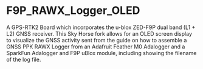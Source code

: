 # F9P_RAWX_Logger_OLED
A GPS-RTK2 Board which incorporates the u-blox ZED-F9P dual band (L1 + L2) GNSS receiver. This Sky Horse fork allows for an OLED screen display to visualize the GNSS activity sent from the guide on how to assemble a GNSS PPK RAWX Logger from an Adafruit Feather M0 Adalogger and a SparkFun  Adalogger and F9P uBlox module, including showing the filename of the log file.
